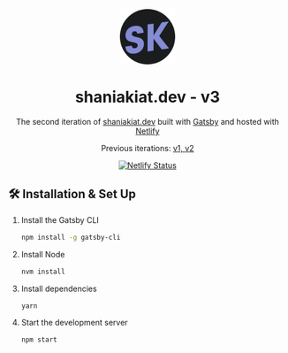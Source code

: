 <div align="center">
  <img alt="Logo" src="https://github.com/shaniakiat/portfolio-app3/blob/master/src/images/logo.png" width="100" />
</div>
<h1 align="center">
  shaniakiat.dev - v3
</h1>
<p align="center">
  The second iteration of <a href="https://shaniakiat.dev" target="_blank">shaniakiat.dev</a> built with <a href="https://www.gatsbyjs.org/" target="_blank">Gatsby</a> and hosted with <a href="https://www.netlify.com/" target="_blank">Netlify</a>
</p>
<p align="center">
  Previous iterations:
  <a href="https://github.com/shaniakiat/portfolio-app" target="_blank">v1, </a>
  <a href="https://shaniakiat.netlify.app" target="_blank">v2</a>
</p>
<p align="center">
  <a href="https://app.netlify.com/sites/shaniakiat/deploys" target="_blank">
    <img src="https://api.netlify.com/api/v1/badges/3eb17b8c-3df3-4ee4-8d0e-21b0e3fb6f45/deploy-status" alt="Netlify Status" />
  </a>
</p>

## 🛠 Installation & Set Up

1. Install the Gatsby CLI

   ```sh
   npm install -g gatsby-cli
   ```

2. Install Node

   ```sh
   nvm install
   ```

3. Install dependencies

   ```sh
   yarn
   ```

4. Start the development server

   ```sh
   npm start
   ```
